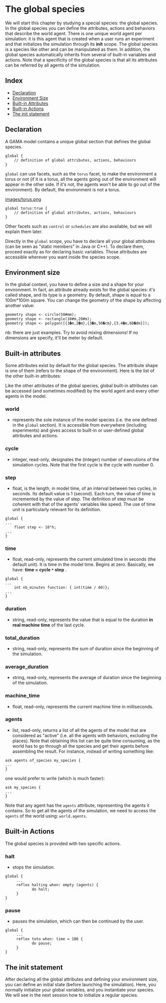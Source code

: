 # The global species

We will start this chapter by studying a special species: the global species. 
In the global species you can define the attributes, actions and behaviors that describe the world agent. There is one unique world agent per simulation: it is this agent that is created when a user runs an experiment and that initializes the simulation through its **init** scope. The global species is a species like other and can be manipulated as them. In addition, the global species automatically inherits from several of built-in variables and actions. Note that a specificity of the global species is that all its attributes can be referred by all agents of the simulation.

## Index

* [Declaration](#declaration)
* [Environment Size](#environment_size)
* [Built-in Attributes](#built-in-attributes)
* [Built-in Actions](#built-in-actions)
* [The init statement](#the-init-statement)

[//]: # (keyword::global)
## Declaration

A GAMA model contains a unique global section that defines the global species.

```
global {
	// definition of global attributes, actions, behaviours
}
```

[//]: # (keyword::torus)
`global` can use facets, such as the `torus` facet, to make the environment a torus or not (if it is a torus, all the agents going out of the environment will appear in the other side. If it's not, the agents won't be able to go out of the environment). By default, the environment is not a torus.

[images/torus.png](images/torus.png) 

```
global torus:true {
	// definition of global attributes, actions, behaviours
}
```

Other facets such as `control` or `schedules` are also available, but we will explain them later.

Directly in the `global` scope, you have to declare all your global attributes (can be seen as "static members" in Java or C++). To declare them, proceed exactly as for declaring basic variables. Those attributes are accessible wherever you want inside the species scope.

## Environment size

In the global context, you have to define a size and a shape for your environment. In fact, an attribute already exists for the global species: it's called shape, and its type is a geometry. By default, shape is equal to a 100m*100m square. You can change the geometry of the shape by affecting another value:

```
geometry shape <- circle(50#mm);
geometry shape <- rectangle(10#m,20#m);
geometry shape <- polygon([{1�m,2�m},{3�m,50�cm},{3.4�m,60�dm}]);
```

nb: there are just examples. Try to avoid mixing dimensions! If no dimensions are specify, it'll be meter by default.

## Built-in attributes

Some attributes exist by default for the global species. The attribute shape is one of them (refers to the shape of the environment). Here is the list of the other built-in attributes:

Like the other attributes of the global species, global built-in attributes can be accessed (and sometimes modified) by the world agent and every other agents in the model.

### world
* represents the sole instance of the model species (i.e. the one defined in the `global` section). It is accessible from everywhere (including experiments) and gives access to built-in or user-defined global attributes and actions.

### cycle
* integer, read-only, designates the (integer) number of executions of the simulation cycles. Note that the first cycle is the cycle with number 0.


### step
* float,  is the length, in model time, of an interval between two cycles, in seconds. Its default value is 1 (second). Each turn, the value of time is incremented by the value of step. The definition of step must be coherent with that of the agents' variables like speed. The use of time unit is particularly relevant for its definition.

```
global {
...
    float step <- 10°h;
...
}
```

### time
* float, read-only, represents the current simulated time in seconds (the default unit). It is time in the model time. Begins at zero. Basically, we have:   **time = cycle `*` step**  .

```
global {
...
    int nb_minutes function: { int(time / 60)};
...
}
```

### duration
* string, read-only, represents the value that is equal to the duration **in real machine time** of the last cycle.

### total\_duration
* string, read-only, represents the sum of duration since the beginning of the simulation.

### average\_duration
* string, read-only, represents the average of duration since the beginning of the simulation.

### machine\_time
* float, read-only, represents the current machine time in milliseconds.

### agents
* list, read-only, returns a list of all the agents of the model that are considered as "active" (i.e. all the agents with behaviors, excluding the places). Note that obtaining this list can be quite time consuming, as the world has to go through all the species and get their agents before assembling the result. For instance, instead of writing something like:

```
ask agents of_species my_species {
...
}
```

one would prefer to write (which is much faster):

```
ask my_species {
...
}
```
Note that any agent has the `agents` attribute, representing the agents it contains. So to get all the agents of the simulation, we need to access the `agents` of the world using: `world.agents`.





## Built-in Actions
The global species is provided with two specific actions.

### halt
* stops the simulation.

```
global {
     ...
     reflex halting when: empty (agents) {
            do halt;
     }
}
```

### pause
* pauses the simulation, which can then be continued by the user.

```
global {
     ...
     reflex toto when: time = 100 {
            do pause;
     }
}
```

## The init statement

After declaring all the global attributes and defining your environment size, you can define an initial state (before launching the simulation). Here, you normally initialize your global variables, and you instantiate your species. We will see in the next session how to initialize a regular species. 